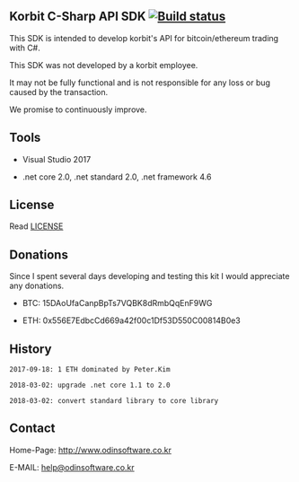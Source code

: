 ## Korbit C-Sharp API SDK [![Build status](https://ci.appveyor.com/api/projects/status/dnp9i3t6sexv9tpa?svg=true)](https://ci.appveyor.com/project/lisa3907/korbit-csharp)

This SDK is intended to develop korbit's API for bitcoin/ethereum trading with C#.

This SDK was not developed by a korbit employee.

It may not be fully functional and is not responsible for any loss or bug caused by the transaction.

We promise to continuously improve.

## Tools

- Visual Studio 2017

- .net core 2.0, .net standard 2.0, .net framework 4.6

## License

Read [LICENSE](LICENSE)


## Donations

Since I spent several days developing and testing this kit I would appreciate any donations.

- BTC: 15DAoUfaCanpBpTs7VQBK8dRmbQqEnF9WG

- ETH: 0x556E7EdbcCd669a42f00c1Df53D550C00814B0e3


## History 

```
2017-09-18: 1 ETH dominated by Peter.Kim 

2018-03-02: upgrade .net core 1.1 to 2.0

2018-03-02: convert standard library to core library

```

## Contact

Home-Page: http://www.odinsoftware.co.kr

E-MAIL: help@odinsoftware.co.kr
